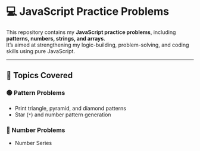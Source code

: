 # 💻 JavaScript Practice Problems

This repository contains my **JavaScript practice problems**, including **patterns, numbers, strings, and arrays**.  
It’s aimed at strengthening my logic-building, problem-solving, and coding skills using pure JavaScript.

---

## 🚀 Topics Covered

### 🟢 Pattern Problems
- Print triangle, pyramid, and diamond patterns  
- Star (`*`) and number pattern generation  
 

### 🔢 Number Problems
- Number Series 